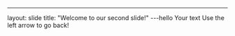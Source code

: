 ---
layout: slide
title: "Welcome to our second slide!"
---hello
Your text
Use the left arrow to go back!
